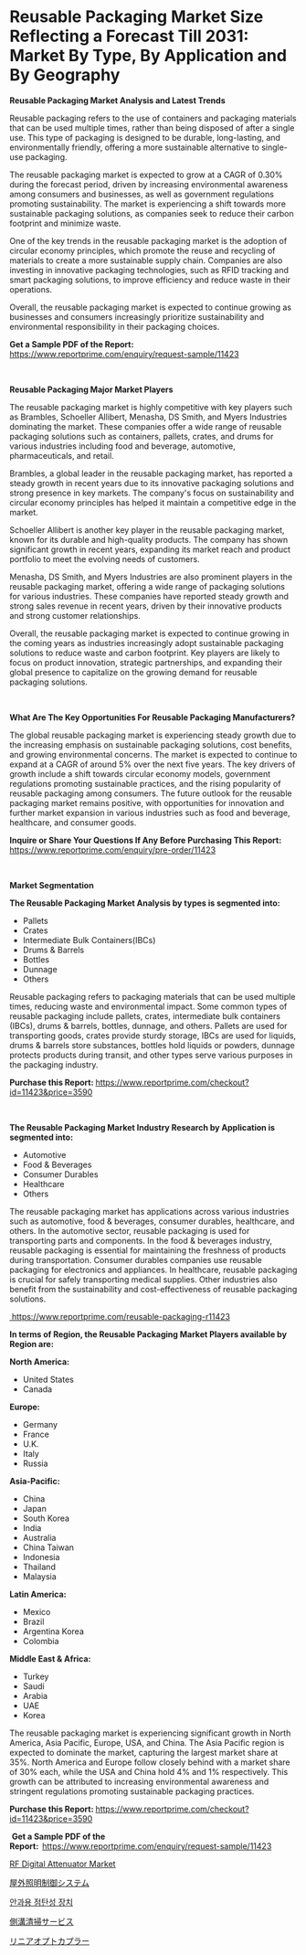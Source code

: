 <p><h1>Reusable Packaging Market Size Reflecting a Forecast Till 2031: Market By Type, By Application and By Geography</h1></p><p><strong>Reusable Packaging Market Analysis and Latest Trends</strong></p>
<p><p>Reusable packaging refers to the use of containers and packaging materials that can be used multiple times, rather than being disposed of after a single use. This type of packaging is designed to be durable, long-lasting, and environmentally friendly, offering a more sustainable alternative to single-use packaging.</p><p>The reusable packaging market is expected to grow at a CAGR of 0.30% during the forecast period, driven by increasing environmental awareness among consumers and businesses, as well as government regulations promoting sustainability. The market is experiencing a shift towards more sustainable packaging solutions, as companies seek to reduce their carbon footprint and minimize waste.</p><p>One of the key trends in the reusable packaging market is the adoption of circular economy principles, which promote the reuse and recycling of materials to create a more sustainable supply chain. Companies are also investing in innovative packaging technologies, such as RFID tracking and smart packaging solutions, to improve efficiency and reduce waste in their operations.</p><p>Overall, the reusable packaging market is expected to continue growing as businesses and consumers increasingly prioritize sustainability and environmental responsibility in their packaging choices.</p></p>
<p><strong>Get a Sample PDF of the Report:&nbsp;</strong> <a href="https://www.reportprime.com/enquiry/request-sample/11423">https://www.reportprime.com/enquiry/request-sample/11423</a></p>
<p>&nbsp;</p>
<p><strong>Reusable Packaging Major Market Players</strong></p>
<p><p>The reusable packaging market is highly competitive with key players such as Brambles, Schoeller Allibert, Menasha, DS Smith, and Myers Industries dominating the market. These companies offer a wide range of reusable packaging solutions such as containers, pallets, crates, and drums for various industries including food and beverage, automotive, pharmaceuticals, and retail.</p><p>Brambles, a global leader in the reusable packaging market, has reported a steady growth in recent years due to its innovative packaging solutions and strong presence in key markets. The company's focus on sustainability and circular economy principles has helped it maintain a competitive edge in the market.</p><p>Schoeller Allibert is another key player in the reusable packaging market, known for its durable and high-quality products. The company has shown significant growth in recent years, expanding its market reach and product portfolio to meet the evolving needs of customers.</p><p>Menasha, DS Smith, and Myers Industries are also prominent players in the reusable packaging market, offering a wide range of packaging solutions for various industries. These companies have reported steady growth and strong sales revenue in recent years, driven by their innovative products and strong customer relationships.</p><p>Overall, the reusable packaging market is expected to continue growing in the coming years as industries increasingly adopt sustainable packaging solutions to reduce waste and carbon footprint. Key players are likely to focus on product innovation, strategic partnerships, and expanding their global presence to capitalize on the growing demand for reusable packaging solutions.</p></p>
<p>&nbsp;</p>
<p><strong>What Are The Key Opportunities For Reusable Packaging Manufacturers?</strong></p>
<p><p>The global reusable packaging market is experiencing steady growth due to the increasing emphasis on sustainable packaging solutions, cost benefits, and growing environmental concerns. The market is expected to continue to expand at a CAGR of around 5% over the next five years. The key drivers of growth include a shift towards circular economy models, government regulations promoting sustainable practices, and the rising popularity of reusable packaging among consumers. The future outlook for the reusable packaging market remains positive, with opportunities for innovation and further market expansion in various industries such as food and beverage, healthcare, and consumer goods.</p></p>
<p><strong>Inquire or Share Your Questions If Any Before Purchasing This Report:</strong> <a href="https://www.reportprime.com/enquiry/pre-order/11423">https://www.reportprime.com/enquiry/pre-order/11423</a></p>
<p>&nbsp;</p>
<p><strong>Market Segmentation</strong></p>
<p><strong>The Reusable Packaging Market Analysis by types is segmented into:</strong></p>
<p><ul><li>Pallets</li><li>Crates</li><li>Intermediate Bulk Containers(IBCs)</li><li>Drums & Barrels</li><li>Bottles</li><li>Dunnage</li><li>Others</li></ul></p>
<p><p>Reusable packaging refers to packaging materials that can be used multiple times, reducing waste and environmental impact. Some common types of reusable packaging include pallets, crates, intermediate bulk containers (IBCs), drums & barrels, bottles, dunnage, and others. Pallets are used for transporting goods, crates provide sturdy storage, IBCs are used for liquids, drums & barrels store substances, bottles hold liquids or powders, dunnage protects products during transit, and other types serve various purposes in the packaging industry.</p></p>
<p><strong>Purchase this Report:&nbsp;</strong><a href="https://www.reportprime.com/checkout?id=11423&price=3590">https://www.reportprime.com/checkout?id=11423&price=3590</a></p>
<p>&nbsp;</p>
<p><strong>The Reusable Packaging Market Industry Research by Application is segmented into:</strong></p>
<p><ul><li>Automotive</li><li>Food & Beverages</li><li>Consumer Durables</li><li>Healthcare</li><li>Others</li></ul></p>
<p><p>The reusable packaging market has applications across various industries such as automotive, food & beverages, consumer durables, healthcare, and others. In the automotive sector, reusable packaging is used for transporting parts and components. In the food & beverages industry, reusable packaging is essential for maintaining the freshness of products during transportation. Consumer durables companies use reusable packaging for electronics and appliances. In healthcare, reusable packaging is crucial for safely transporting medical supplies. Other industries also benefit from the sustainability and cost-effectiveness of reusable packaging solutions.</p></p>
<p><a href="https://www.reportprime.com/reusable-packaging-r11423">&nbsp;https://www.reportprime.com/reusable-packaging-r11423</a></p>
<p><strong>In terms of Region, the Reusable Packaging Market Players available by Region are:</strong></p>
<p>
    <p> <strong> North America: </strong>
        <ul>
            <li>United States</li>
            <li>Canada</li>
        </ul>
        </p> 
    <p> <strong> Europe: </strong>
        <ul>
            <li>Germany</li>
            <li>France</li>
            <li>U.K.</li>
            <li>Italy</li>
            <li>Russia</li>
        </ul>
        </p> 
    <p> <strong> Asia-Pacific: </strong>
        <ul>
            <li>China</li>
            <li>Japan</li>
            <li>South Korea</li>
            <li>India</li>
            <li>Australia</li>
            <li>China Taiwan</li>
            <li>Indonesia</li>
            <li>Thailand</li>
            <li>Malaysia</li>
        </ul>
        </p> 
    <p> <strong> Latin America: </strong>
        <ul>
            <li>Mexico</li>
            <li>Brazil</li>
            <li>Argentina Korea</li>
            <li>Colombia</li>
        </ul>
        </p> 
    <p> <strong> Middle East & Africa: </strong>
        <ul>
            <li>Turkey</li>
            <li>Saudi</li>
            <li>Arabia</li>
            <li>UAE</li>
            <li>Korea</li>
        </ul>
    </p>
    </p>
<p><p>The reusable packaging market is experiencing significant growth in North America, Asia Pacific, Europe, USA, and China. The Asia Pacific region is expected to dominate the market, capturing the largest market share at 35%. North America and Europe follow closely behind with a market share of 30% each, while the USA and China hold 4% and 1% respectively. This growth can be attributed to increasing environmental awareness and stringent regulations promoting sustainable packaging practices.</p></p>
<p><strong>Purchase this Report: </strong><a href="https://www.reportprime.com/checkout?id=11423&price=3590">https://www.reportprime.com/checkout?id=11423&price=3590</a></p>
<p>&nbsp;<strong>Get a Sample PDF of the Report:&nbsp;&nbsp;</strong><a href="https://www.reportprime.com/enquiry/request-sample/11423">https://www.reportprime.com/enquiry/request-sample/11423</a></p>
<p><strong></strong></p>
<p><p><a href="https://www.linkedin.com/pulse/rf-digital-attenuator-market-competitive-analysis-trends-opvrc?trackingId=b2c5rvn1zk5NY8OcDuWOyw%3D%3D">RF Digital Attenuator Market</a></p><p><a href="https://github.com/vhemk0794148/Market-Research-Report-List-1/blob/main/704396725842.md">屋外照明制御システム</a></p><p><a href="https://medium.com/@goonfghyt6587/%EC%95%88%EA%B3%BC%EC%9A%A9-%EC%A0%90%EC%84%B1%EC%B2%B4-%EC%9E%A5%EC%B9%98-%EC%8B%9C%EC%9E%A5-2031%EB%85%84%EA%B9%8C%EC%A7%80%EC%9D%98-%ED%8A%B8%EB%A0%8C%EB%93%9C-%EC%98%88%EC%B8%A1-%EB%B0%8F-%EA%B2%BD%EC%9F%81-%EB%B6%84%EC%84%9D-913914820c9b">안과용 점탄성 장치</a></p><p><a href="https://github.com/pepo3k/Market-Research-Report-List-1/blob/main/618820225843.md">側溝清掃サービス</a></p><p><a href="https://medium.com/@victor.sharp87978/%E7%B7%9A%E5%BD%A2%E5%85%89%E7%B5%90%E5%90%88%E5%99%A8%E3%81%AE%E5%B8%82%E5%A0%B4%E3%83%A1%E3%83%88%E3%83%AA%E3%82%AF%E3%82%B9%E3%81%AE%E3%83%87%E3%82%B3%E3%83%BC%E3%83%89-%E5%B8%82%E5%A0%B4%E3%82%B7%E3%82%A7%E3%82%A2-%E3%83%88%E3%83%AC%E3%83%B3%E3%83%89-%E6%88%90%E9%95%B7%E3%83%91%E3%82%BF%E3%83%BC%E3%83%B3-77c40e72409a">リニアオプトカプラー</a></p></p>